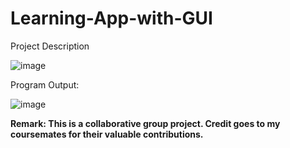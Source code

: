 # Learning-App-with-GUI
Project Description 

![image](https://github.com/user-attachments/assets/72f0c6f5-1a73-462e-99b3-22515d07b39d)

Program Output:

![image](https://github.com/user-attachments/assets/4f0b67ca-8455-4871-8e43-f39c3bfb7042)

**Remark:
This is a collaborative group project. Credit goes to my coursemates for their valuable contributions.**
